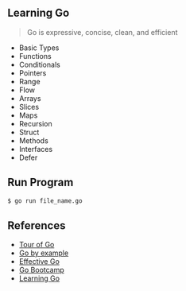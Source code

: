 ## Learning Go

> Go is expressive, concise, clean, and efficient

- Basic Types
- Functions
- Conditionals
- Pointers
- Range
- Flow
- Arrays
- Slices
- Maps
- Recursion
- Struct
- Methods
- Interfaces
- Defer

## Run Program

```bash
$ go run file_name.go
```

## References

- [Tour of Go](https://tour.golang.org/)
- [Go by example](https://gobyexample.com/)
- [Effective Go](https://golang.org/doc/effective_go.html)
- [Go Bootcamp](http://www.golangbootcamp.com/book)
- [Learning Go](https://www.miek.nl/go/)
